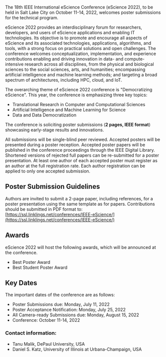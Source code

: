 The 18th IEEE International eScience Conference (eScience 2022), to be held in Salt Lake City on October 11-14, 2022, welcomes poster submissions for the technical program.

eScience 2022 provides an interdisciplinary forum for researchers, developers, and users of eScience applications and enabling IT technologies. Its objective is to promote and encourage all aspects of eScience and its associated technologies, applications, algorithms, and tools, with a strong focus on practical solutions and open challenges. The conference welcomes conceptualization, implementation, and experience contributions enabling and driving innovation in data- and compute-intensive research across all disciplines, from the physical and biological sciences to the social sciences, arts, and humanities; encompassing artificial intelligence and machine learning methods; and targeting a broad spectrum of architectures, including HPC, cloud, and IoT.

The overarching theme of eScience 2022 conference is "Democratizing eScience". This year, the conference is emphasizing three key topics:

- Translational Research in Computer and Computational Sciences
- Artificial Intelligence and Machine Learning for Science
- Data and Data Democratization

The conference is soliciting poster submissions (**2 pages, IEEE format**) showcasing early-stage results and innovations.

All submissions will be single-blind peer reviewed. Accepted posters will be presented during a poster reception. Accepted poster papers will be published in the conference proceedings through the IEEE Digital Library. Shortened versions of rejected full papers can be re-submitted for a poster presentation. At least one author of each accepted poster must register as an author at the full registration rate. Each author registration can be applied to only one accepted submission.

## Poster Submission Guidelines

Authors are invited to submit a 2-page paper, including references, for a poster presentation using the same template as for papers. Contributions should be submitted in PDF format to: [https://ssl.linklings.net/conferences/IEEE-eScience/](https://ssl.linklings.net/conferences/IEEE-eScience/)


## Awards

eScience 2022 will host the following awards, which will be announced at the conference.

- Best Poster Award
- Best Student Poster Award

## Key Dates

The important dates of the conference are as follows:

- Poster Submissions due: Monday, July 11, 2022
- Poster Acceptance Notification: Monday, July 25, 2022
- All Camera-ready Submissions due: Monday, August 15, 2022
- Conference: October 11-14, 2022

### Contact information:

- Tanu Malik, DePaul University, USA
- Daniel S. Katz, University of Illinois at Urbana-Champaign, USA
